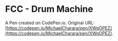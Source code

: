 # FCC - Drum Machine

A Pen created on CodePen.io. Original URL: [https://codepen.io/MichaelCharara/pen/XWqOPEZ](https://codepen.io/MichaelCharara/pen/XWqOPEZ).

